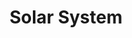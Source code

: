 ---
title: "Solar System"
hashtag: solar-system
subdivision-of:
  - Local Interstellar Cloud
tags:
  - Astronomy
---